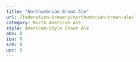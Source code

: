 ```yaml
---
title: "Northumbrian Brown Ale"
url: /federation-brewery/northumbrian-brown-ale/
category: North American Ale
style: American-Style Brown Ale
abv: 0
ibu: 0
srm: 0
upc: 0
---
```


